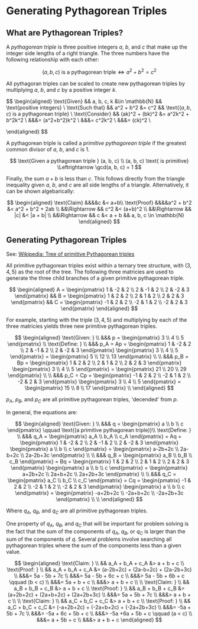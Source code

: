 # Generating Pythagorean Triples

## What are Pythagorean Triples?
A *pythagorean triple* is three positive integers $a$, $b$, and $c$ that make up
the integer side lengths of a right triangle. The three numbers have the
following relationship with each other:

$$ (a, b, c) \text{ is a pythagorean triple} \Leftrightarrow a^2 + b^2 = c^2 $$

All pythagoran triples can be scaled to create new pythagorean triples by
multiplying $a$, $b$, and $c$ by a positive integer $k$.

$$
\begin{aligned}
    \text{Given} && a, b, c, k &\in \mathbb{N}
        && \text{positive integers} \\
    \text{Such that} && a^2 + b^2 &= c^2
        && \text{$(a, b, c)$ is a pythagorean triple} \\
    \text{Consider} && (ak)^2 + (bk)^2 &= a^2k^2 + b^2k^2 \\
        &&&= (a^2+b^2)k^2 \\
        &&&= c^2k^2 \\
        &&&= (ck)^2 \\
    
\end{aligned}
$$

A pythagorean triple is called a *primitive pythagorean triple* if the greatest
common divisor of $a$, $b$, and $c$ is 1.

$$
    \text{Given a pythagorean triple } (a, b, c) \\
    (a, b, c) \text{ is primitive} \Leftrightarrow \gcd(a, b, c) = 1
$$

Finally, the sum $a+b$ is less than $c$. This follows directly from the triangle
inequality given $a$, $b$, and $c$ are all side lengths of a triangle.
Alternatively, it can be shown algebarically:

$$
\begin{aligned} \text{Claim} &&&&c &< a+b\\
    \text{Proof} &&&&a^2 + b^2 &< a^2 + b^2 + 2ab \\
    &&\Rightarrow && c^2 &< (a+b)^2 \\
    &&\Rightarrow && |c| &< |a + b| \\
    &&\Rightarrow && c &< a + b && a, b, c \in \mathbb{N}
\end{aligned}
$$

## Generating Pythagorean Triples
See: [Wikipedia: Tree of primitive Pythagorean
triples](https://en.wikipedia.org/wiki/Tree_of_primitive_Pythagorean_triples)

All primitive pythagorean triples exist within a ternary tree structure, with
$(3, 4, 5)$ as the root of the tree. The following three matricies are used to
generate the three child branches of a given primitive pythagorean triple.

$$
\begin{aligned}
    A = \begin{pmatrix}
        1 & -2 & 2 \\
        2 & -1 & 2 \\
        2 & -2 & 3
    \end{pmatrix} &&
    B = \begin{pmatrix}
        1 & 2 & 2 \\
        2 & 1 & 2 \\
        2 & 2 & 3
    \end{pmatrix} &&
    C = \begin{pmatrix}
        -1 & 2 & 2 \\
        -2 & 1 & 2 \\
        -2 & 2 & 3
    \end{pmatrix}
\end{aligned}
$$

For example, starting with the triple $(3, 4, 5)$ and multiplying by each of the
three matricies yields three new primitive pythagorean triples.

$$
\begin{aligned}
    \text{Given: } \\
    &&& p = \begin{pmatrix} 3 \\ 4 \\ 5 \end{pmatrix} \\
    \text{Define: } \\
    &&& p_A = Ap = \begin{pmatrix}
        1 & -2 & 2 \\
        2 & -1 & 2 \\
        2 & -2 & 3
    \end{pmatrix} \begin{pmatrix} 3 \\ 4 \\ 5 \end{pmatrix} 
    = \begin{pmatrix} 5 \\ 12 \\ 13 \end{pmatrix} \\ \\
    &&& p_B = Bp = \begin{pmatrix}
        1 & 2 & 2 \\
        2 & 1 & 2 \\
        2 & 2 & 3
    \end{pmatrix} \begin{pmatrix} 3 \\ 4 \\ 5 \end{pmatrix}
    = \begin{pmatrix} 21 \\ 20 \\ 29 \end{pmatrix} \\ \\
    &&& p_C = Cp = \begin{pmatrix}
        -1 & 2 & 2 \\
        -2 & 1 & 2 \\
        -2 & 2 & 3
    \end{pmatrix} \begin{pmatrix} 3 \\ 4 \\ 5 \end{pmatrix}
    = \begin{pmatrix} 15 \\ 8 \\ 17 \end{pmatrix} \\
\end{aligned}
$$

$p_A$, $p_B$, and $p_C$ are all primitive pythagorean triples, 'decended' from
$p$.

In general, the equations are:

$$
\begin{aligned}
    \text{Given: } \\
    &&& q = \begin{pmatrix} a \\ b \\ c \end{pmatrix}
        \qquad \text{(a primitive pythagorean triple)}\\
    \text{Define: } \\
    &&& q_A = \begin{pmatrix} a_A \\ b_A \\ c_A \end{pmatrix} = Aq
    = \begin{pmatrix}
        1 & -2 & 2 \\
        2 & -1 & 2 \\
        2 & -2 & 3
    \end{pmatrix} \begin{pmatrix} a \\ b \\ c \end{pmatrix}
    = \begin{pmatrix} a-2b+2c \\ 2a-b+2c \\ 2a-2b+3c \end{pmatrix} \\ \\
    &&& q_B = \begin{pmatrix} a_B \\ b_B \\ c_B \end{pmatrix} = Bq
    = \begin{pmatrix}
        1 & 2 & 2 \\
        2 & 1 & 2 \\
        2 & 2 & 3
    \end{pmatrix} \begin{pmatrix} a \\ b \\ c \end{pmatrix}
    = \begin{pmatrix} a+2b+2c \\ 2a+b+2c \\ 2a+2b+3c \end{pmatrix} \\ \\
    &&& q_C = \begin{pmatrix} a_C \\ b_C \\ c_C \end{pmatrix} = Cq
    = \begin{pmatrix}
        -1 & 2 & 2 \\
        -2 & 1 & 2 \\
        -2 & 2 & 3
    \end{pmatrix} \begin{pmatrix} a \\ b \\ c \end{pmatrix}
    = \begin{pmatrix} -a+2b+2c \\ -2a+b+2c \\ -2a+2b+3c \end{pmatrix} \\ \\
\end{aligned}
$$

Where $q_A$, $q_B$, and $q_C$ are all primitive pythagorean triples.

One property of $q_A$, $q_B$, and $q_C$ that will be important for problem
solving is the fact that the sum of the components of $q_A$, $q_B$, or $q_C$ is
larger than the sum of the components of $q$. Several problems involve searching
all pythagorean triples where the sum of the components less than a given value.

$$
\begin{aligned}
    \text{Claim: } \\
    && a_A + b_A + c_A &> a + b + c \\
    \text{Proof: } \\
    && a_A + b_A + c_A &= (a-2b+2c) + (2a-b+2c) + (2a-2b+3c) \\
    &&&= 5a - 5b + 7c \\
    &&&= 5a - 5b + 6c + c \\
    &&&> 5a - 5b + 6b + c \qquad (b < c) \\
    &&&= 5a + b + c \\
    &&&> a + b + c \\ \\
    \text{Claim: } \\
    && a_B + b_B + c_B &> a + b + c \\
    \text{Proof: } \\
    && a_B + b_B + c_B &= (a+2b+2c) + (2a+b+2c) + (2a+2b+3c) \\
    &&&= 5a + 5b + 7c \\
    &&&> a + b + c \\ \\
    \text{Claim: } \\
    && a_C + b_C + c_C &> a + b + c \\
    \text{Proof: } \\
    && a_C + b_C + c_C &= (-a+2b+2c) + (-2a+b+2c) + (-2a+2b+3c) \\
    &&&= -5a + 5b + 7c \\
    &&&= -5a + 6c + 5b + c \\
    &&&> -5a +6a + 5b + c \qquad (a < c) \\
    &&&= a + 5b + c \\
    &&&> a + b + c
\end{aligned}
$$

